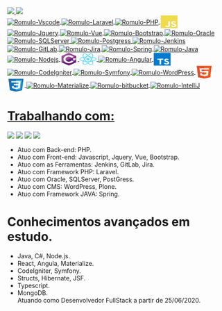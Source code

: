 <div>
  <a href="https://github.com/Romuloti">
  <img height="180em" src="https://github-readme-stats.vercel.app/api?username=Romuloti&show_icons=true&hide=contribs,prs&cache_seconds=86400&theme=midnight-purple"/>
  <img height="180em" src="https://github-readme-stats.vercel.app/api/top-langs/?username=Romuloti&layout=compact&langs_count=16&theme=dark"/>
</div>
  <div style="display: inline_block">
  <img align="center" alt="Romulo-Vscode" height="40" width="45" src="https://cdn.jsdelivr.net/gh/devicons/devicon/icons/vscode/vscode-original.svg" />
  <img align="center" alt="Romulo-Laravel" height="40" width="45" src="https://cdn.jsdelivr.net/gh/devicons/devicon@latest/icons/laravel/laravel-original.svg" />
  <img align="center" alt="Romulo-PHP" height="40" width="45" src="https://cdn.jsdelivr.net/gh/devicons/devicon/icons/php/php-original.svg" />
  <img align="center" alt="Romulo-Js" height="30" width="40" src="https://raw.githubusercontent.com/devicons/devicon/master/icons/javascript/javascript-plain.svg">
  <img align="center" alt="Romulo-Jquery" height="30" width="40" src="https://cdn.jsdelivr.net/gh/devicons/devicon/icons/jquery/jquery-original.svg" />
  <img align="center" alt="Romulo-Vue" height="30" width="40" src="https://cdn.jsdelivr.net/gh/devicons/devicon/icons/vuejs/vuejs-original.svg" />
  <img align="center" alt="Romulo-Bootstrap" height="30" width="40" src="https://cdn.jsdelivr.net/gh/devicons/devicon/icons/bootstrap/bootstrap-original.svg" />
  <img align="center" alt="Romulo-Oracle" height="30" width="40" src="https://cdn.jsdelivr.net/gh/devicons/devicon/icons/oracle/oracle-original.svg" />
  <img align="center" alt="Romulo-SQLServer" height="30" width="40" src="https://cdn.jsdelivr.net/gh/devicons/devicon/icons/microsoftsqlserver/microsoftsqlserver-plain.svg" />
  <img align="center" alt="Romulo-Postgress" height="30" width="40" src="https://cdn.jsdelivr.net/gh/devicons/devicon/icons/postgresql/postgresql-original.svg" />
  <img align="center" alt="Romulo-Jenkins" height="30" width="40" src="https://cdn.jsdelivr.net/gh/devicons/devicon/icons/jenkins/jenkins-line.svg" />
  <img align="center" alt="Romulo-GitLab" height="30" width="40" src="https://cdn.jsdelivr.net/gh/devicons/devicon/icons/gitlab/gitlab-original.svg" />
  <img align="center" alt="Romulo-Jira" height="30" width="40" src="https://cdn.jsdelivr.net/gh/devicons/devicon/icons/jira/jira-original.svg" />
  <img align="center" alt="Romulo-Spring" height="30" width="40" src="https://cdn.jsdelivr.net/gh/devicons/devicon/icons/spring/spring-original.svg" />
  <img align="center" alt="Romulo-Java" height="30" width="40" src="https://cdn.jsdelivr.net/gh/devicons/devicon/icons/java/java-original.svg" />
  <img align="center" alt="Romulo-Nodejs" height="30" width="40" src="https://cdn.jsdelivr.net/gh/devicons/devicon/icons/nodejs/nodejs-original.svg" />
  <img align="center" alt="Romulo-Csharp" height="30" width="40" src="https://raw.githubusercontent.com/devicons/devicon/master/icons/csharp/csharp-original.svg">
  <img align="center" alt="Romulo-React" height="30" width="40" src="https://raw.githubusercontent.com/devicons/devicon/master/icons/react/react-original.svg">
  <img align="center" alt="Romulo-Angular" height="30" width="40" src="https://cdn.jsdelivr.net/gh/devicons/devicon/icons/angularjs/angularjs-original.svg" /> 
  <img align="center" alt="Romulo-Ts" height="30" width="40" src="https://raw.githubusercontent.com/devicons/devicon/master/icons/typescript/typescript-plain.svg">
  <img align="center" alt="Romulo-CodeIgniter" height="30" width="40" src="https://cdn.jsdelivr.net/gh/devicons/devicon/icons/codeigniter/codeigniter-plain.svg" />
  <img align="center" alt="Romulo-Symfony" height="30" width="40" src="https://cdn.jsdelivr.net/gh/devicons/devicon/icons/symfony/symfony-original.svg" />
  <img align="center" alt="Romulo-WordPress" height="30" width="40" src="https://cdn.jsdelivr.net/gh/devicons/devicon/icons/wordpress/wordpress-original.svg" />
  <img align="center" alt="Romulo-HTML" height="30" width="40" src="https://raw.githubusercontent.com/devicons/devicon/master/icons/html5/html5-original.svg">
  <img align="center" alt="Romulo-CSS" height="30" width="40" src="https://raw.githubusercontent.com/devicons/devicon/master/icons/css3/css3-original.svg">
  <img align="center" alt="Romulo-Materialize" height="30" width="40" src="https://cdn.jsdelivr.net/gh/devicons/devicon/icons/materialui/materialui-original.svg" />
  <img align="center" alt="Romulo-bitbucket" height="30" width="40" src="https://cdn.jsdelivr.net/gh/devicons/devicon/icons/bitbucket/bitbucket-original.svg" />
  <img align="center" alt="Romulo-IntelliJ" height="30" width="40" src="https://cdn.jsdelivr.net/gh/devicons/devicon/icons/intellij/intellij-original.svg" />
  <!--   https://devicon.dev/ -->
    
  <!--  <img align="right" alt="Romulo-gif" src="https://cdn.discordapp.com/attachments/795358919417397249//hi.gif"> -->       
</div>
  
  # Trabalhando com:  
  <div>
  <a href="https://www.youtube.com/channel/UCscX7geb0m-0GaNmD7EPScw" target="_blank"><img src="https://img.shields.io/badge/YouTube-FF0000?style=for-the-badge&logo=youtube&logoColor=white" target="_blank"></a> 
 <a href="https://support.discord.com/hc/pt-br/profiles/1521392681741" target="_blank"><img src="https://img.shields.io/badge/Discord-7289DA?style=for-the-badge&logo=discord&logoColor=white" target="_blank"></a> 
  <a href="https://www.linkedin.com/in/romulo-oliveira-azevedo-98419b54/" target="_blank"><img src="https://img.shields.io/badge/-LinkedIn-%230077B5?style=for-the-badge&logo=linkedin&logoColor=white" target="_blank"></a>   
  <a href="https://bitbucket.org/RomuloDevSecOps/workspace/repositories" target="_blank"><img src="https://img.shields.io/badge/Bitbucket-330F63?style=for-the-badge&logo=bitbucket&logoColor=white" target="_blank"></a> 
<!--   <a href = "mailto:romulo_azevedobr@yahoo.com.br"><img src="https://img.shields.io/badge/Gmail-D14836?style=for-the-badge&logo=gmail&logoColor=white" target="_blank"></a>
  <a href = "mailto:romulos.maximus.decimus@outlook.com.br"><img src="https://img.shields.io/badge/Gmail-D14836?style=for-the-badge&logo=gmail&logoColor=white" target="_blank"></a>
  <a href = "mailto:romulodevsecopsti@outlook.com.br"><img src="https://img.shields.io/badge/Gmail-D14836?style=for-the-badge&logo=gmail&logoColor=white" target="_blank"></a>    -->
</div>
  
- Atuo com Back-end: PHP.                                             
- Atuo com Front-end: Javascript, Jquery, Vue, Bootstrap.
- Atuo com as Ferramentas: Jenkins, GitLab, Jira.          
- Atuo com Framework PHP: Laravel. 
- Atuo com Oracle, SQLServer, PostGress.  
- Atuo com CMS: WordPress, Plone.                                
- Atuo com Framework JAVA: Spring.  
# Conhecimentos avançados em estudo.
- Java, C#, Node.js.
- React, Angula, Materialize.
- CodeIgniter, Symfony.
- Structs, Hibernate, JSF.
- Typescript.
- MongoDB.  
  Atuando como Desenvolvedor FullStack a partir de 25/06/2020.

